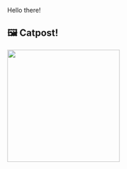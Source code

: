 Hello there!



## 🖼️ Catpost!

<sub>
    <img src="https://cdn2.thecatapi.com/images/cfu.jpg" height="256">
</sub>


